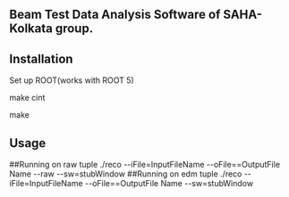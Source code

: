 ## Beam Test Data Analysis Software of SAHA-Kolkata group.   

## Installation

Set up ROOT(works with ROOT 5)

make cint

make 

## Usage
##Running on raw tuple
./reco  --iFile=InputFileName --oFile==OutputFile Name --raw --sw=stubWindow
##Running on edm tuple
./reco  --iFile=InputFileName --oFile==OutputFile Name --sw=stubWindow

